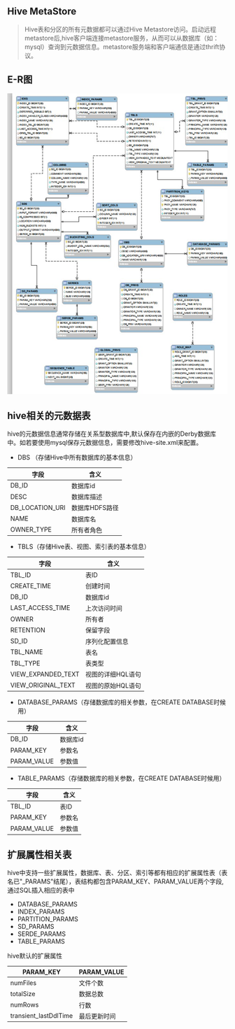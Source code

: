 ## Hive MetaStore
> Hive表和分区的所有元数据都可以通过Hive Metastore访问。启动远程metastore后,hive客户端连接metastore服务，从而可以从数据库（如：mysql）查询到元数据信息。metastore服务端和客户端通信是通过thrift协议。

## E-R图
![image](https://github.com/jsjchai/study-notes/blob/master/2019/hive/images/metaStore.jpg)

## hive相关的元数据表
hive的元数据信息通常存储在关系型数据库中,默认保存在内嵌的Derby数据库中。如若要使用mysql保存元数据信息，需要修改hive-site.xml来配置。<br>

* DBS （存储Hive中所有数据库的基本信息）

| 字段 | 含义 |
| ------ | ------ |
| DB_ID | 数据库id |
| DESC | 数据库描述 | 
| DB_LOCATION_URI| 数据库HDFS路径 | 
| NAME| 数据库名 | 
| OWNER_TYPE| 所有者角色 | 

* TBLS（存储Hive表、视图、索引表的基本信息）

| 字段 | 含义 |
| ------ | ------ |
| TBL_ID| 表ID |
| CREATE_TIME| 创建时间 |
| DB_ID | 数据库id |
| LAST_ACCESS_TIME| 上次访问时间 |
| OWNER| 所有者 |
| RETENTION| 保留字段 |
| SD_ID| 序列化配置信息 |
| TBL_NAME| 表名 |
| TBL_TYPE| 表类型 |
| VIEW_EXPANDED_TEXT| 视图的详细HQL语句 |
| VIEW_ORIGINAL_TEXT| 视图的原始HQL语句 |

* DATABASE_PARAMS（存储数据库的相关参数，在CREATE DATABASE时候用）

| 字段 | 含义 |
| ------ | ------ |
| DB_ID | 数据库id |
| PARAM_KEY| 参数名 |
| PARAM_VALUE| 参数值 | 

* TABLE_PARAMS（存储数据库的相关参数，在CREATE DATABASE时候用）

| 字段 | 含义 |
| ------ | ------ |
| TBL_ID| 表ID |
| PARAM_KEY| 参数名 |
| PARAM_VALUE| 参数值 | 

## 扩展属性相关表
hive中支持一些扩展属性，数据库、表、分区、索引等都有相应的扩展属性表（表名已"_PARAMS"结尾），表结构都包含PARAM_KEY、PARAM_VALUE两个字段,通过SQL插入相应的表中
* DATABASE_PARAMS
* INDEX_PARAMS
* PARTITION_PARAMS
* SD_PARAMS
* SERDE_PARAMS
* TABLE_PARAMS

hive默认的扩展属性

| PARAM_KEY | PARAM_VALUE |
| ------ | ------ |
| numFiles | 文件个数 |
| totalSize | 数据总数 | 
| numRows | 行数 | 
| transient_lastDdlTime | 最后更新时间 | 
